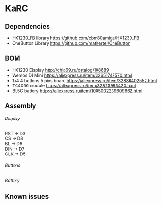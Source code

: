 # KaRC

## Dependencies
- HX1230_FB library https://github.com/cbm80amiga/HX1230_FB
- OneButton Library https://github.com/mathertel/OneButton
## BOM
- HX1230 Display http://chip69.ru/catalog/108689
- Wemos D1 Mini https://aliexpress.ru/item/32651747570.html
- 1x4 4 buttons 5 pins board https://aliexpress.ru/item/32886402552.html
- TC4056 module https://aliexpress.ru/item/32825983420.html
- BL5C battery https://aliexpress.ru/item/1005002239609662.html
## Assembly 
###### Display
RST -> D3  
CS -> D8  
BL -> D6  
DIN -> D7  
CLK -> D5  
###### Buttons

###### Battery
## Known issues
